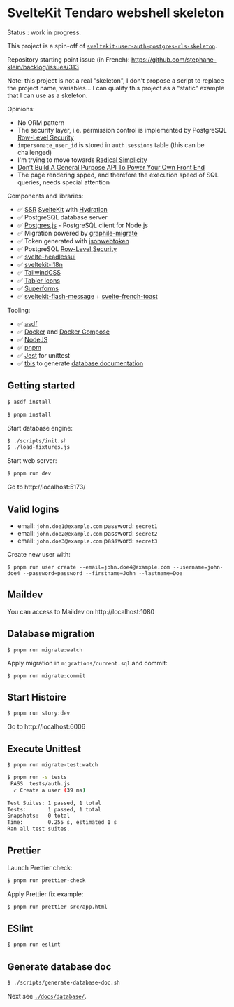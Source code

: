 # SvelteKit Tendaro webshell skeleton

Status : work in progress.

This project is a spin-off of [`sveltekit-user-auth-postgres-rls-skeleton`](https://github.com/stephane-klein/sveltekit-user-auth-postgres-rls-skeleton).

Repository starting point issue (in French): https://github.com/stephane-klein/backlog/issues/313

Note: this project is not a real "skeleton", I don't propose a script to replace the project name, variables... I can qualify this project as a "static" example that I can use as a skeleton.

Opinions:

- No ORM pattern
- The security layer, i.e. permission control is implemented by PostgreSQL [Row-Level Security](https://www.postgresql.org/docs/16/ddl-rowsecurity.html)
- `impersonate_user_id` is stored in `auth.sessions` table (this can be challenged)
- I'm trying to move towards [Radical Simplicity](https://www.radicalsimpli.city/)
- [Don’t Build A General Purpose API To Power Your Own Front End](https://max.engineer/server-informed-ui)
- The page rendering spped, and therefore the execution speed of SQL queries, needs special attention

Components and libraries:

- ✅ [SSR](https://kit.svelte.dev/docs/page-options#ssr) [SvelteKit](https://github.com/sveltejs/kit) with [Hydration](https://kit.svelte.dev/docs/glossary#hydration)
- ✅ PostgreSQL database server
- ✅ [Postgres.js](https://github.com/porsager/postgres) - PostgreSQL client for Node.js
- ✅ Migration powered by [graphile-migrate](https://github.com/graphile/migrate)
- ✅ Token generated with [jsonwebtoken](https://github.com/auth0/node-jsonwebtoken)
- ✅ PostgreSQL [Row-Level Security](https://www.postgresql.org/docs/16/ddl-rowsecurity.html)
- ✅ [svelte-headlessui](https://github.com/rgossiaux/svelte-headlessui)
- ✅ [sveltekit-i18n](https://github.com/sveltekit-i18n/lib)
- ✅ [TailwindCSS](https://tailwindcss.com/)
- ✅ [Tabler Icons](https://tabler-icons.io/)
- ✅ [Superforms](https://superforms.rocks/)
- ✅ [sveltekit-flash-message](https://github.com/ciscoheat/sveltekit-flash-message) + [svelte-french-toast](https://github.com/kbrgl/svelte-french-toast)

Tooling:

- ✅ [asdf](https://asdf-vm.com/)
- ✅ [Docker](<https://en.wikipedia.org/wiki/Docker_(software)>) and [Docker Compose](https://docs.docker.com/compose/)
- ✅ [NodeJS](https://nodejs.org/en/)
- ✅ [pnpm](https://pnpm.io/)
- ✅ [Jest](https://jestjs.io/) for unittest
- ✅ [tbls](https://github.com/k1LoW/tbls) to generate [database documentation](docs/databases/)

## Getting started

```sh
$ asdf install
```

```sh
$ pnpm install
```

Start database engine:

```sh
$ ./scripts/init.sh
$ ./load-fixtures.js
```

Start web server:

```sh
$ pnpm run dev
```

Go to http://localhost:5173/

## Valid logins

- email: `john.doe1@example.com`
  password: `secret1`
- email: `john.doe2@example.com`
  password: `secret2`
- email: `john.doe3@example.com`
  password: `secret3`

Create new user with:

```
$ pnpm run user create --email=john.doe4@example.com --username=john-doe4 --password=password --firstname=John --lastname=Doe
```

## Maildev

You can access to Maildev on http://localhost:1080

## Database migration

```
$ pnpm run migrate:watch
```

Apply migration in `migrations/current.sql` and commit:

```
$ pnpm run migrate:commit
```

## Start Histoire

```sh
$ pnpm run story:dev
```

Go to http://localhost:6006

## Execute Unittest

```
$ pnpm run migrate-test:watch
```

```sh
$ pnpm run -s tests
 PASS  tests/auth.js
  ✓ Create a user (39 ms)

Test Suites: 1 passed, 1 total
Tests:       1 passed, 1 total
Snapshots:   0 total
Time:        0.255 s, estimated 1 s
Ran all test suites.
```

## Prettier

Launch Prettier check:

```sh
$ pnpm run prettier-check
```

Apply Prettier fix example:

```sh
$ pnpm run prettier src/app.html
```

## ESlint

```sh
$ pnpm run eslint
```

## Generate database doc

```sh
$ ./scripts/generate-database-doc.sh
```

Next see [`./docs/database/`](./docs/database/).
